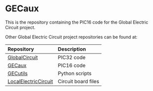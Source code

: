# GECaux

This is the repository containing the PIC16 code for the Global Electric Circuit project.

Other Global Electric Circuit project repositories can be found at:

| Repository                                                                  | Description         |
|:--------------------------------------------------------------------------- |:------------------  |
| [GlobalCircuit](https://github.com/chordtoll/GlobalCircuit)                 | PIC32 code          |
| [GECaux](https://github.com/chordtoll/GECaux)                               | PIC16 code          |
| [GECutils](https://github.com/chordtoll/GECutils)                           | Python scripts      |
| [LocalElectricCircuit](https://github.com/CodyAnderson/LocalElectricCircuit)| Circuit board files  |
